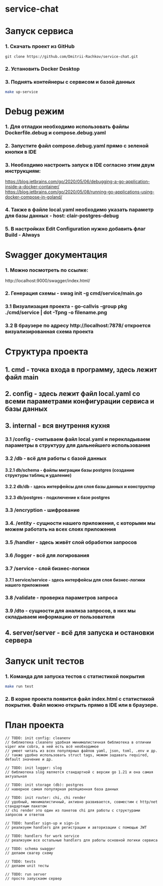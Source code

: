 # service-chat

# Запуск сервиса
### 1. Скачать проект из GitHub
```
git clone https://github.com/Dmitrii-Rachkov/service-chat.git  
```
### 2. Установить Docker Desktop
### 3. Поднять контейнеры с сервисом и базой данных
```bash
make up-service
```

# Debug режим

### 1. Для отладки необходимо использовать файлы Dockerfile.debug и compose.debug.yaml
### 2. Запустите файл compose.debug.yaml прямо с зеленой кнопки в IDE
### 3. Необходимо настроить запуск в IDE согласно этим двум инструкциям:
https://blog.jetbrains.com/go/2020/05/06/debugging-a-go-application-inside-a-docker-container/
https://blog.jetbrains.com/go/2020/05/08/running-go-applications-using-docker-compose-in-goland/
### 4. Также в файле local.yaml необходимо указать параметр для базы данных - host: clair-postgres-debug
### 5. В настройках Edit Configuration нужно добавить флаг Build - Always

# Swagger документация
### 1. Можно посмотреть по ссылке:
http://localhost:9000/swagger/index.html/
### 2. Генерация схемы - swag init -g cmd/service/main.go
### 3.1 Визуализация проекта - go-callvis -group pkg ./cmd/service | dot -Tpng -o filename.png
### 3.2 В браузере по адресу http://localhost:7878/ откроется визуализированная схема проекта

# Структура проекта
## 1. cmd - точка входа в программу, здесь лежит файл main
## 2. config - здесь лежит файл local.yaml со всеми параметрами конфигурации сервиса и базы данных
## 3. internal - вся внутрення кухня  
### 3.1 /config - считываем файл local.yaml и перекладываем параметры в структуру для дальнейшего использования
### 3.2 /db - всё для работы с базой данных  
#### 3.2.1 db/schema - файлы миграции базы postgres (создание структуры таблиц и удаление)
#### 3.2.2 db/db - здесь интерфейсы для слоя базы данных и конструктор
#### 3.2.3 db/postgres - подключение к базе postgres  
### 3.3 /encryption - шифрование
### 3.4. /entity - сущности нашего приложения, с которыми мы можем работать на всех слоях приложения
### 3.5 /handler - здесь живёт слой обработки запросов
### 3.6 /logger - всё для логирования
### 3.7 /service - слой бизнес-логики
#### 3.7.1 service/service - здесь интерфейсы для слоя бизнес-логики нашего приложения
### 3.8 /validate - проверка параметров запроса
### 3.9 /dto - сущности для анализа запросов, в них мы складываем информацию от пользователя
## 4. server/server - всё для запуска и остановки сервера

# Запуск unit тестов
### 1. Команда для запуска тестов с статистикой покрытия
```bash
make run test
```
### 2. В корне проекта появится файл index.html с статистикой покрытия. Файл можно открыть прямо в IDE или в браузере.


# План проекта

```
// TODO: init config: cleanenv
// библиотека cleanenv удобная минималистичная библиотека в отличии viper или cobra, в ней есть всё необходимое
// умеет читать из всех популярных файлов yaml, json, toml, .env и др.
// также удобно использовать struct tags, можем задавать required, default значение и др.

// TODO: init logger: slog
// библиотека slog является стандартной с версии go 1.21 и она самая актуальная

// TODO: init storage (db): postgres
// наверное самая популярная реляционная база данных

// TODO: init router: chi, chi render
// удобный, минималистичный, активно развивается, совместим с http/net стандартным пакетом
// chi render это один из пакетов chi для работы с структурами запросов и ответов

// TODO: handler sign-up и sign-in
// реализуем handlers для регистрации и авторизации с помощью JWT

// TODO: handlers for work service
// реализуем все остальные handlers для работы основной логики сервиса

// TODO: schema swagger
// делаем свагер схему

// TODO: tests
// делаем unit тесты

// TODO: run server
// просто запускаем сервер
```

